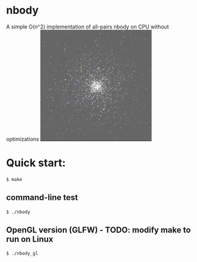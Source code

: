 # nbody
A simple O(n^2) implementation of all-pairs nbody on CPU without optimizations
<img src="nbody.gif" width=300/>

# Quick start:
```
$ make
```

## command-line test
```
$ ./nbody
```

## OpenGL version (GLFW) - TODO: modify make to run on Linux
```
$ ./nbody_gl
```
